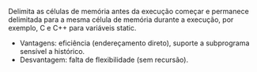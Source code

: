 Delimita as células de memória antes da execução começar e permanece delimitada para a mesma célula de memória durante a execução, por exemplo, C e C++ para variáveis static.
- Vantagens: eficiência (endereçamento direto), suporte a subprograma sensível a histórico.
- Desvantagem: falta de flexibilidade (sem recursão).